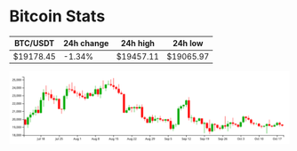 # Bitcoin Stats

BTC/USDT|24h change|24h high|24h low|
|---|---|---|---|
|$19178.45|-1.34%|$19457.11|$19065.97|

<img src="./chart.svg">
